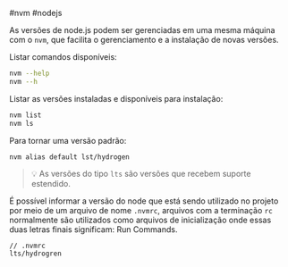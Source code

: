 #nvm #nodejs

As versões de node.js podem ser gerenciadas em uma mesma máquina com o `nvm`, que facilita o gerenciamento e a instalação de novas versões.

Listar comandos disponíveis:
```bash
nvm --help
nvm --h
```

Listar as versões instaladas e disponíveis para instalação:
```bash
nvm list
nvm ls
```

Para tornar uma versão padrão:
```bash
nvm alias default lst/hydrogen
```

> 💡 As versões do tipo `lts` são versões que recebem suporte estendido.

É possível informar a versão do node que está sendo utilizado no projeto por meio de um arquivo de nome `.nvmrc`, arquivos com a terminação `rc` normalmente são utilizados como arquivos de inicialização onde essas duas letras finais significam: Run Commands.

```
// .nvmrc
lts/hydrogren
```
